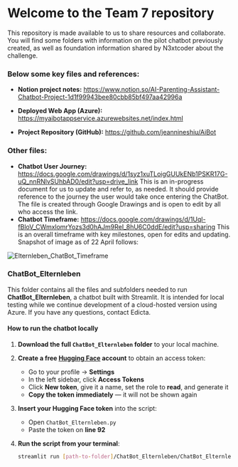 # Welcome to the Team 7 repository

This repository is made available to us to share resources and collaborate.  You will find some folders with information on the pilot chatbot previously created, as well as foundation information shared by N3xtcoder about the challenge.

### **Below some key files and references:**

- **Notion project notes:** https://www.notion.so/AI-Parenting-Assistant-Chatbot-Project-1d1f99943bee80cbb85bf497aa42996a

- **Deployed Web App (Azure):** https://myaibotappservice.azurewebsites.net/index.html

- **Project Repository (GitHub):** https://github.com/jeannineshiu/AiBot


### **Other files:**
- **Chatbot User Journey:** https://docs.google.com/drawings/d/1syz1xuTLoigGUUkENb1PSKR17G-uQ_nnRNlvSUhbAD0/edit?usp=drive_link
This is an in-progress document for us to update and refer to, as needed.  It should provide reference to the journey the user would take once entering the ChatBot. The file is created through Google Drawings and is open to edit by all who access the link.
- **Chatbot Timeframe:** https://docs.google.com/drawings/d/1Uql-fBloV_CWmxlomrYozs3d0hAJm9ReI_8hU6C0ddE/edit?usp=sharing
This is an overall timeframe with key milestones, open for edits and updating. Snapshot of image as of 22 April follows:

![Elternleben_ChatBot_Timeframe](https://github.com/user-attachments/assets/cdf16a57-e05b-4387-b99f-c8297d20ab54)

### ChatBot_Elternleben

This folder contains all the files and subfolders needed to run **ChatBot_Elternleben**, a chatbot built with Streamlit. It is intended for local testing while we continue development of a cloud-hosted version using Azure. If you have any questions, contact Edicta.

#### How to run the chatbot locally

1. **Download the full `ChatBot_Elternleben` folder** to your local machine.

2. **Create a free [Hugging Face](https://huggingface.co/) account** to obtain an access token:
   - Go to your profile → **Settings**
   - In the left sidebar, click **Access Tokens**
   - Click **New token**, give it a name, set the role to **read**, and generate it
   - **Copy the token immediately** — it will not be shown again

3. **Insert your Hugging Face token** into the script:
   - Open `ChatBot_Elternleben.py`
   - Paste the token on **line 92**

4. **Run the script from your terminal**:

   ```bash
   streamlit run [path-to-folder]/ChatBot_Elternleben/ChatBot_Elternleben.py
